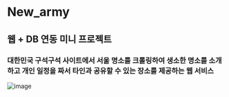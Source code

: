 # New_army

## 웹 + DB 연동 미니 프로젝트

### 대한민국 구석구석 사이트에서 서울 명소를 크롤링하여 생소한 명소를 소개하고 개인 일정을 짜서 타인과 공유할 수 있는 장소를 제공하는 웹 서비스


![image](https://github.com/user-attachments/assets/df2678f3-144e-4ee5-a11e-cde57ccd89dd)
